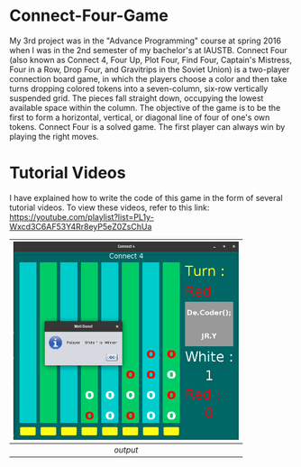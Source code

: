 # Connect-Four-Game

My 3rd project was in the "Advance Programming" course at spring 2016 when I was in the 2nd semester of my bachelor's at IAUSTB. Connect Four (also known as Connect 4, Four Up, Plot Four, Find Four, Captain's Mistress, Four in a Row, Drop Four, and Gravitrips in the Soviet Union) is a two-player connection board game, in which the players choose a color and then take turns dropping colored tokens into a seven-column, six-row vertically suspended grid. The pieces fall straight down, occupying the lowest available space within the column. The objective of the game is to be the first to form a horizontal, vertical, or diagonal line of four of one's own tokens. Connect Four is a solved game. The first player can always win by playing the right moves.

# Tutorial Videos
I have explained how to write the code of this game in the form of several tutorial videos. To view these videos, refer to this link: https://youtube.com/playlist?list=PL1y-Wxcd3C6AF53Y4Rr8eyP5eZ0ZsChUa

| <img src="out.png" alt="Pair Game" width="400"/> | 
|:--:| 
| *output* |
